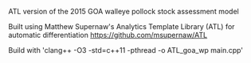 ATL version of the 2015 GOA walleye pollock stock assessment model

Built using Matthew Supernaw's Analytics Template Library (ATL) for automatic differentiation
https://github.com/msupernaw/ATL

Build with 'clang++ -O3 -std=c++11 -pthread -o ATL_goa_wp main.cpp'
